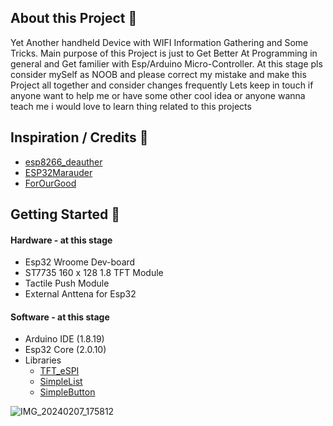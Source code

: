 ## About this Project 🧤
Yet Another handheld Device with WIFI Information Gathering and Some Tricks.
Main purpose of this Project is just to Get Better At Programming in general and Get familier with Esp/Arduino Micro-Controller.
At this stage pls consider mySelf as NOOB and please correct my mistake and make this Project all together and consider changes frequently
Lets keep in touch if anyone want to help me or have some other cool idea or anyone wanna teach me i would love to learn thing related to this projects
## Inspiration / Credits 👏
- [esp8266_deauther](https://github.com/SpacehuhnTech/esp8266_deauther)
- [ESP32Marauder](https://github.com/justcallmekoko/ESP32Marauder)
- [ForOurGood](https://www.youtube.com/@ForOurGood/featured)
## Getting Started 🤞
#### Hardware - at this stage
- Esp32 Wroome Dev-board
- ST7735 160 x 128 1.8 TFT Module
- Tactile Push Module
- External Anttena for Esp32
#### Software - at this stage
- Arduino IDE (1.8.19)
- Esp32 Core (2.0.10)
- Libraries 
  - [TFT_eSPI](https://github.com/Bodmer/TFT_eSPI)
  - [SimpleList](https://github.com/spacehuhn/SimpleList)
  - [SimpleButton](https://github.com/spacehuhn/SimpleButton)


![IMG_20240207_175812](https://github.com/skyrimXI/Esp_WIFI/assets/87582924/8e5b0ee1-bfa5-42ea-81be-fb9307af0c33)





